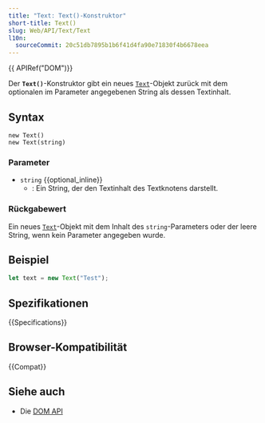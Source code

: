 ```yaml
---
title: "Text: Text()-Konstruktor"
short-title: Text()
slug: Web/API/Text/Text
l10n:
  sourceCommit: 20c51db7895b1b6f41d4fa90e71830f4b6678eea
---
```


{{ APIRef("DOM")}}

Der **`Text()`**-Konstruktor gibt ein neues [`Text`](/de/docs/Web/API/Text)-Objekt zurück mit dem optionalen im Parameter angegebenen String als dessen Textinhalt.

## Syntax

```js-nolint
new Text()
new Text(string)
```

### Parameter

- `string` {{optional_inline}}
  - : Ein String, der den Textinhalt des Textknotens darstellt.

### Rückgabewert

Ein neues [`Text`](/de/docs/Web/API/Text)-Objekt mit dem Inhalt des `string`-Parameters oder der leere String, wenn kein Parameter angegeben wurde.

## Beispiel

```js
let text = new Text("Test");
```

## Spezifikationen

{{Specifications}}

## Browser-Kompatibilität

{{Compat}}

## Siehe auch

- Die [DOM API](/de/docs/Web/API/Document_Object_Model)
